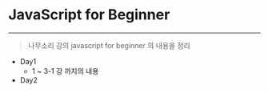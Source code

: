 # JavaScript for Beginner 

---

> 나무소리 강의 javascript for beginner 의 내용을 정리 



- Day1 
  - 1 ~ 3-1 강 까지의 내용 
- Day2
